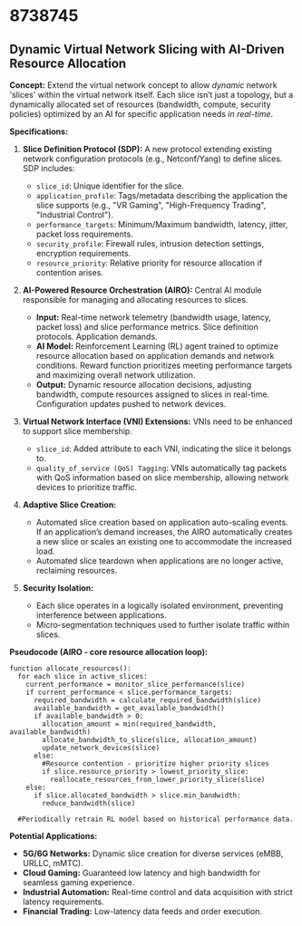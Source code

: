 # 8738745

## Dynamic Virtual Network Slicing with AI-Driven Resource Allocation

**Concept:** Extend the virtual network concept to allow *dynamic* network 'slices' within the virtual network itself. Each slice isn’t just a topology, but a dynamically allocated set of resources (bandwidth, compute, security policies) optimized by an AI for specific application needs *in real-time*.

**Specifications:**

1.  **Slice Definition Protocol (SDP):** A new protocol extending existing network configuration protocols (e.g., Netconf/Yang) to define slices. SDP includes:
    *   `slice_id`: Unique identifier for the slice.
    *   `application_profile`: Tags/metadata describing the application the slice supports (e.g., "VR Gaming", "High-Frequency Trading", "Industrial Control").
    *   `performance_targets`:  Minimum/Maximum bandwidth, latency, jitter, packet loss requirements.
    *   `security_profile`:  Firewall rules, intrusion detection settings, encryption requirements.
    *   `resource_priority`: Relative priority for resource allocation if contention arises.

2.  **AI-Powered Resource Orchestration (AIRO):** Central AI module responsible for managing and allocating resources to slices.
    *   **Input:** Real-time network telemetry (bandwidth usage, latency, packet loss) and slice performance metrics. Slice definition protocols. Application demands.
    *   **AI Model:** Reinforcement Learning (RL) agent trained to optimize resource allocation based on application demands and network conditions. Reward function prioritizes meeting performance targets and maximizing overall network utilization.
    *   **Output:** Dynamic resource allocation decisions, adjusting bandwidth, compute resources assigned to slices in real-time.  Configuration updates pushed to network devices.

3.  **Virtual Network Interface (VNI) Extensions:**  VNIs need to be enhanced to support slice membership.
    *   `slice_id`:  Added attribute to each VNI, indicating the slice it belongs to.
    *   `quality_of_service (QoS) Tagging`: VNIs automatically tag packets with QoS information based on slice membership, allowing network devices to prioritize traffic.

4.  **Adaptive Slice Creation:**
    *   Automated slice creation based on application auto-scaling events. If an application’s demand increases, the AIRO automatically creates a new slice or scales an existing one to accommodate the increased load.
    *   Automated slice teardown when applications are no longer active, reclaiming resources.

5.  **Security Isolation:**
    *   Each slice operates in a logically isolated environment, preventing interference between applications.
    *   Micro-segmentation techniques used to further isolate traffic within slices.

**Pseudocode (AIRO - core resource allocation loop):**

```
function allocate_resources():
  for each slice in active_slices:
    current_performance = monitor_slice_performance(slice)
    if current_performance < slice.performance_targets:
      required_bandwidth = calculate_required_bandwidth(slice)
      available_bandwidth = get_available_bandwidth()
      if available_bandwidth > 0:
        allocation_amount = min(required_bandwidth, available_bandwidth)
        allocate_bandwidth_to_slice(slice, allocation_amount)
        update_network_devices(slice)
      else:
        #Resource contention - prioritize higher priority slices
        if slice.resource_priority > lowest_priority_slice:
          reallocate_resources_from_lower_priority_slice(slice)
    else:
      if slice.allocated_bandwidth > slice.min_bandwidth:
        reduce_bandwidth(slice)

  #Periodically retrain RL model based on historical performance data.
```

**Potential Applications:**

*   **5G/6G Networks:** Dynamic slice creation for diverse services (eMBB, URLLC, mMTC).
*   **Cloud Gaming:** Guaranteed low latency and high bandwidth for seamless gaming experience.
*   **Industrial Automation:** Real-time control and data acquisition with strict latency requirements.
*   **Financial Trading:** Low-latency data feeds and order execution.